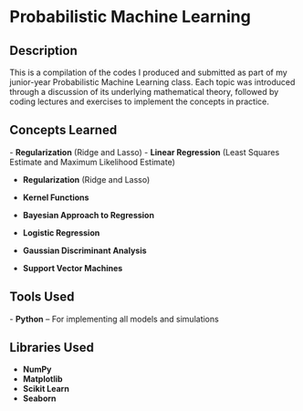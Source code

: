 <h1>Probabilistic Machine Learning</h1>

<h2>Description</h2>
This is a compilation of the codes I produced and submitted as part of my junior-year Probabilistic Machine Learning class. Each topic was introduced through a discussion of its underlying mathematical theory, followed by coding lectures and exercises to implement the concepts in practice.

<br />


<h2>Concepts Learned</h2>
- <b>Regularization</b> (Ridge and Lasso)
- <b>Linear Regression</b> (Least Squares Estimate and Maximum Likelihood Estimate)

- <b>Regularization</b> (Ridge and Lasso)

- <b>Kernel Functions</b>

- <b>Bayesian Approach to Regression</b>

- <b>Logistic Regression</b>

- <b>Gaussian Discriminant Analysis</b>

- <b>Support Vector Machines</b>

<h2>Tools Used</h2>
- <b>Python</b> – For implementing all models and simulations

<h2>Libraries Used </h2>

- <b>NumPy</b>
- <b>Matplotlib</b>
- <b>Scikit Learn</b>
- <b>Seaborn</b>
